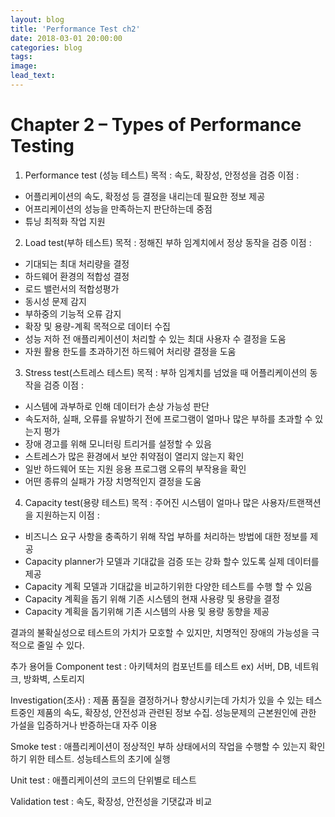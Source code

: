 ```yaml
---
layout: blog
title: 'Performance Test ch2'
date: 2018-03-01 20:00:00
categories: blog
tags: 
image: 
lead_text: 
---
```

# Chapter 2 – Types of Performance Testing


1. Performance test (성능 테스트)
목적 : 속도, 확장성, 안정성을 검증
이점 : 
- 어플리케이션의 속도, 확정성 등 결정을 내리는데 필요한 정보 제공
- 어프리케이션의 성능을 만족하는지 판단하는데 중점
- 튜닝 최적화 작업 지원

2. Load test(부하 테스트)
목적 : 정해진 부하 임계치에서 정상 동작을 검증 
이점 : 
- 기대되는 최대 처리량을 결정
- 하드웨어 환경의 적합성 결정
- 로드 밸런서의 적합성평가
- 동시성 문제 감지
- 부하중의 기능적 오류 감지
- 확장 및 용량-계획 목적으로 데이터 수집
- 성능 저하 전 애플리케이션이 처리할 수 있는 최대 사용자 수 결정을 도움
- 자원 활용 한도를 초과하기전 하드웨어 처리량 결정을 도움
    
3. Stress test(스트레스 테스트)
목적 : 부하 임계치를 넘었을 때 어플리케이션의 동작을 검증
이점 : 
- 시스템에 과부하로 인해 데이터가 손상 가능성 판단
- 속도저하, 실패, 오류를 유발하기 전에 프로그램이 얼마나 많은 부하를 초과할 수 있는지 평가
- 장애 경고를 위해 모니터링 트리거를 설정할 수 있음
- 스트레스가 많은 환경에서 보안 취약점이 열리지 않는지 확인
- 일반 하드웨어 또는 지원 응용 프로그램 오류의 부작용을 확인
- 어떤 종류의 실패가 가장 치명적인지 결정을 도움

4. Capacity test(용량 테스트)
목적 : 주어진 시스템이 얼마나 많은 사용자/트랜잭션을 지원하는지
이점 : 
- 비즈니스 요구 사항을 충족하기 위해 작업 부하를 처리하는 방법에 대한 정보를 제공
- Capacity planner가 모델과 기대값을 검증 또는 강화 할수 있도록 실제 데이터를 제공
- Capacity 계획 모델과 기대값을 비교하기위한 다양한 테스트를 수행 할 수 있음
- Capacity 계획을 돕기 위해 기존 시스템의 현재 사용량 및 용량을 결정
- Capacity 계획을 돕기위해 기존 시스템의 사용 및 용량 동향을 제공

결과의 불확실성으로 테스트의 가치가 모호할 수 있지만, 치명적인 장애의 가능성을 극적으로 줄일 수 있다.


추가 용어들
Component test : 아키텍처의 컴포넌트를 테스트 
    ex) 서버, DB, 네트워크, 방화벽, 스토리지

Investigation(조사) : 제품 품질을 결정하거나 향상시키는데 가치가 있을 수 있는 테스트중인 제품의 속도, 확장성, 안전성과 관련된 정보 수집. 
성능문제의 근본원인에 관한 가설을 입증하거나 반증하는대 자주 이용

Smoke test : 애플리케이션이 정상적인 부하 상태에서의 작업을 수행할 수 있는지 확인하기 위한 테스트. 성능테스트의 초기에 실행

Unit test : 애플리케이션의 코드의 단위별로 테스트 

Validation test : 속도, 확장성, 안전성을 기댓값과 비교



